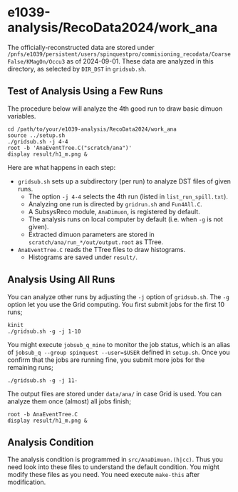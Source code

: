 # e1039-analysis/RecoData2024/work_ana

The officially-reconstructed data are stored under `/pnfs/e1039/persistent/users/spinquestpro/commisioning_recodata/CoarseFalse/KMagOn/Occu3` as of 2024-09-01.
These data are analyzed in this directory, as selected by `DIR_DST` in `gridsub.sh`.


## Test of Analysis Using a Few Runs

The procedure below will analyze the 4th good run to draw basic dimuon variables.

```
cd /path/to/your/e1039-analysis/RecoData2024/work_ana
source ../setup.sh
./gridsub.sh -j 4-4
root -b 'AnaEventTree.C("scratch/ana")'
display result/h1_m.png &
```

Here are what happens in each step:
- `gridsub.sh` sets up a subdirectory (per run) to analyze DST files of given runs.
    - The option `-j 4-4` selects the 4th run (listed in `list_run_spill.txt`).
    - Analyzing one run is directed by `gridrun.sh` and `Fun4All.C`.
    - A SubsysReco module, `AnaDimuon`, is registered by default.
    - The analysis runs on local computer by default (i.e. when `-g` is not given).
    - Extracted dimuon parameters are stored in `scratch/ana/run_*/out/output.root` as TTree.
- `AnaEventTree.C` reads the TTree files to draw histograms.
    - Histograms are saved under `result/`.


## Analysis Using All Runs

You can analyze other runs by adjusting the `-j` option of `gridsub.sh`.
The `-g` option let you use the Grid computing.
You first submit jobs for the first 10 runs;
```
kinit
./gridsub.sh -g -j 1-10
```

You might execute `jobsub_q_mine` to monitor the job status, which is an alias of `jobsub_q --group spinquest --user=$USER` defined in `setup.sh`.
Once you confirm that the jobs are running fine, you submit more jobs for the remaining runs;
```
./gridsub.sh -g -j 11-
```

The output files are stored under `data/ana/` in case Grid is used.
You can analyze them once (almost) all jobs finish;
```
root -b AnaEventTree.C
display result/h1_m.png &
```


## Analysis Condition

The analysis condition is programmed in `src/AnaDimuon.(h|cc)`.
Thus you need look into these files to understand the default condition.
You might modify these files as you need.
You need execute `make-this` after modification.
